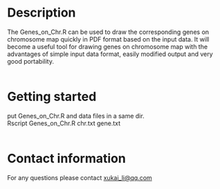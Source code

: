 # Description
The Genes_on_Chr.R can be used to draw the corresponding genes on chromosome map quickly in PDF format based on the input data. It will become a useful tool for drawing genes on chromosome map with the advantages of simple input data format, easily modified output and very good portability.</br></br>


# Getting started
put Genes_on_Chr.R and data files in a same dir.</br>
Rscript  Genes_on_Chr.R  chr.txt  gene.txt</br></br>


# Contact information
For any questions please contact xukai_li@qq.com</br></br>

